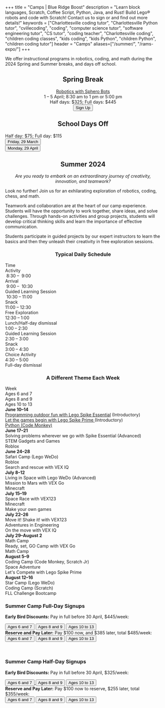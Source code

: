 +++
title = "Camps | Blue Ridge Boost"
description = "Learn block languages, Scratch, Coffee Script, Python, Java, and Rust! Build Lego&reg; robots and code with Scratch! Contact us to sign or and find out more details!"
keywords = ["Charlottesville coding tutor", "Charlottesville Python tutor", "cvillecoding", "coding", "computer science tutor", "software engineering tutor", "CS tutor", "coding teacher", "Charlottesville coding", "children coding classes", "kids coding", "kids Python", "children Python", "children coding tutor"]
header = "Camps"
aliases=["/summer/", "/rams-expo/"]
+++

<div class="container">
    <div class="row  justify-content-center">
        <div class="col">
            <div class="vstack gap-3 px-2 pb-2 text-center">  
                <div class="lightnote">
                    We offer instructional programs in robotics, coding, and math during the 2024 Spring and Summer breaks, and days off school.
                </div>
            </div>
        </div>
    </div>
    <div class="smallgap"></div>
    <div class="row  justify-content-center">
        <div class="col"><center>
            <h2>Spring Break</h2>
            <a href="/camp/sphero-bolt">Robotics with Sphero Bots</a><br>
            1 &ndash; 5 April; 8:30 am to 1 pm or 5:00 pm</br> 
            Half&nbsp;days:&nbsp;$325; Full&nbsp;days:&nbsp;$445<br> 
           <div class="buttons"><a href="https://spring-break-24.cheddarup.com"><button class="button-8s" role="button">Sign Up</button></a></div></center>
        </div>
        <div class="col">
            <h2><center>School Days Off</center></h2>
            Half&nbsp;day: $75; Full&nbsp;day: $115<br> 
            <div class="buttons"><a href="https://march-29-2024.cheddarup.com"><button class="button-8s" role="button">Friday, 29 March</button></a><br>
            <a href="https://April-29-2024.cheddarup.com"><button class="button-8s" role="button">Monday, 29 April</button></a></div>
        </div>
    </div>
</div>

<div class="container">
    <div class="row  justify-content-center">
        <div class="col">
            <h2><center>Summer 2024</center></h2>
        </div>
    </div>
    <div class="row">
        <div class="col">
        <p align="center"><em>Are you ready to embark on an extraordinary journey of creativity, innovation, and teamwork?</em> 
        </p>
<div class="container">
    <div class="row pb-1">
        <div class="col-5">
        <p></p>
                <p>
        Look no further! Join us for an exhilarating exploration of robotics, coding, chess, and math. </p>
        <p>
        Teamwork and collaboration are at the heart of our camp experience. Students will have the opportunity to work together, share ideas, and solve challenges. Through hands-on activities and group projects, students will develop critical thinking skills and learn the importance of effective communication.
        </p>
        <p>
        Students participate in guided projects by our expert instructors to learn the basics and then they unleash their creativity in free exploration sessions.
        </p>
         </div>
        <div class="col-7">
            <div class="container p-0 m-0 b-0">
                <h3 align="center">Typical Daily Schedule</h3>
                <div class="row py-1 table-header">
                    <div class="col-5 text-center">Time</div>	
                    <div class="col-7">Activity</div>
                </div>
                <div class="row py-1">
                    <div class="col-5 text-center">&nbsp;8:30 &ndash; &nbsp;9:00</div>
                    <div class="col-7">Arrival</div>
                </div>
                <div class="row py-1 table-dark-row">
                    <div class="col-5 text-center">&nbsp;9:00 &ndash; &nbsp;10:30	</div>
                    <div class="col-7 ">Guided Learning Session</div>
                </div>
                <div class="row py-1">
                    <div class="col-5 text-center">&nbsp;10:30 &ndash; 11:00 </div>
                    <div class="col-7">Snack</div>
                </div>
                <div class="row py-1 table-dark-row">
                    <div class="col-5 text-center">11:00 &ndash; 12:30</div>	
                    <div class="col-7">Free Exploration</div>
                </div>
                <div class="row py-1">
                    <div class="col-5 text-center">12:30 &ndash; 1:00</div>
                    <div class="col-7">Lunch/Half-day dismissal</div>
                </div>
                <div class="row py-1 table-dark-row">
                    <div class="col-5 text-center">1:00 &ndash; 2:30</div>	
                    <div class="col-7">Guided Learning Session</div>
                </div>
                <div class="row py-1">
                    <div class="col-5 text-center">2:30 &ndash; 3:00</div>	
                    <div class="col-7">Snack</div>
                </div>
                <div class="row py-1 table-dark-row">
                    <div class="col-5 text-center">3:00  &ndash;  4:30	</div>
                    <div class="col-7">Choice Activity</div>
                </div>
                <div class="row py-1">
                    <div class="col-5 text-center">4:30  &ndash;  5:00	</div>
                    <div class="col-7">Full-day dismissal</div>
                </div>
            </div>
        </div> <!-- inner container -->
    </div>
</div> <!-- outer container -->
<p></p>
<h3 align="center">A Different Theme Each Week</h3>
<div class="container">
    <div class="row table-header">
        <div class="col-2">Week</div>
        <div class="col-3">Ages 6 and 7</div>
        <div class="col-3">Ages 8 and 9</div>
        <div class="col-3">Ages 10 to 13</div>
    </div>
    <div class="row">
        <div class="col-2"><b>June 10&ndash;14</b></div>
        <div class="col-3"><a href="/camp/ages-6-7/lego-spike-essential-intro/">Programming outdoor fun with Lego Spike Essential</a> (Introductory)</div>
        <div class="col-3"><a href="/camp/ages-8-9/lego-spike-prime-intro/">Let the games begin with Lego Spike Prime </a>(Introductory)</div>
        <div class="col-3"><a href="/camp/ages-10-13/python-middle-school/">Python (Code Monkey)</a></div>
    </div>
    <div class="row table-dark-row">
        <div class="col-2"><b>June 17&ndash;21</b></div>
        <div class="col-3">Solving problems wherever we go with Spike Essential (Advanced) </div>
        <div class="col-3">STEM Gadgets and Games</div>
        <div class="col-3">Roblox</div>
    </div>
    <div class="row">
        <div class="col-2"><b>June 24&ndash;28</b></div>
        <div class="col-3">Safari Camp (Lego WeDo)</div>
        <div class="col-3">Roblox</div>
        <div class="col-3">Search and rescue with VEX IQ</div>
    </div>
    <div class="row table-dark-row">
        <div class="col-2"><b>July 8&ndash;12</b></div>
        <div class="col-3">Living in Space with Lego WeDo (Advanced)</div>
        <div class="col-3">Mission to Mars with VEX Go</div>
        <div class="col-3">Minecraft</div>
    </div>
    <div class="row">
        <div class="col-2"><b>July 15&ndash;19</b></div>
        <div class="col-3">Space Race with VEX123</div>
        <div class="col-3">Minecraft</div>
        <div class="col-3">Make your own games</div>
    </div>
    <div class="row table-dark-row">
        <div class="col-2"><b>July 22&ndash;26</b></div>
        <div class="col-3">Move it! Shake it! with VEX123</div>
        <div class="col-3">Adventures in Engineering</div>
        <div class="col-3">On the move with VEX IQ</div>
    </div>
    <div class="row">
        <div class="col-2"><b>July 29&ndash;August 2</b></div>
        <div class="col-3">Math Camp</div>
        <div class="col-3">Ready, set, GO Camp with VEX Go</div>
        <div class="col-3">Math Camp</div>
    </div>
    <div class="row table-dark-row">
        <div class="col-2"><b>August 5&ndash;9</b></div>
        <div class="col-3">Coding Camp (Code Monkey, Scratch Jr)</div>
        <div class="col-3">Space Adventure</div>
        <div class="col-3">Let's Compete with Lego Spike Prime</div>
    </div>
    <div class="row">
        <div class="col-2"><b>August 12&ndash;16</b></div>
        <div class="col-3">Star Camp (Lego WeDo)</div>
        <div class="col-3">Coding Camp (Scratch)</div>
        <div class="col-3">FLL Challenge Bootcamp</div>
    </div>
</div>
<p></p>
<p>
<h3>Summer Camp Full-Day Signups</h3> 

<b>Early Bird Discounts:</b> Pay in full before 30 April, $445/week:</b>
<div class="buttons"> 
<a href="https://summer-24-ages-6-to-7-full-day.cheddarup.com"><button class="button-8s" role="button">Ages 6 and 7</button></a>
<a href="https://summer-24-ages-8-to-10-full-day.cheddarup.com"><button class="button-8s" role="button">Ages 8 and 9</button></a>
<a href="https://summer-24-ages-10-to-13-full-day.cheddarup.com"><button class="button-8s" role="button">Ages 10 to 13</button></a><br>
</div>
<b>Reserve and Pay Later:</b> Pay $100 now, and $385 later, total $485/week:</b>
<div class="buttons">
<a href="https://summer-24-ages-6-and-7-full-day-deposit.cheddarup.com"><button class="button-8s" role="button">Ages 6 and 7</button></a>  <a href="https://summer-24-ages-8-and-9-full-day-deposit.cheddarup.com"><button class="button-8s" role="button">Ages 8 and 9</button></a> <a href="https://summer-24-ages-10-to-13-full-day-deposit.cheddarup.com"><button class="button-8s" role="button">Ages 10 to 13</button></a><br>
</div>
<p align="center">
<br>
</p>
<h3>Summer Camp Half-Day Signups</h3>

<B>Early Bird Discounts:</b> Pay in full before 30 April, $325/week:
<div class="buttons"> <a href="https://summer-24-ages-6-and-7-half-day.cheddarup.com"><button class="button-8s" role="button">Ages 6 and 7</button>
<a href="https://summer-24-ages-8-to-10-half-day.cheddarup.com"><button class="button-8s" role="button">Ages 8 and 9</button></a> <a href="https://summer-24-ages-10-to-13-half-day.cheddarup.com"><button class="button-8s" role="button">Ages 10 to 13</button></a>
</div>
<b>Reserve and Pay Later:</b> Pay $100 now to reserve, $255 later, total $355/week:
<div class="buttons"> 
<a href="https://summer-24-ages-6-and-7-half-day-deposit.cheddarup.com"><button class="button-8s" role="button">Ages 6 and 7</button></a>
 <a href="https://summer-24-ages-8-and-9-half-day-deposit.cheddarup.com"><button class="button-8s" role="button">Ages 8 and 9</button></a>
<a href="https://summer-24-ages-10-to-13-half-day-deposit.cheddarup.com"><button class="button-8s" role="button">Ages 10 to 13</button></a>
                </div>
            </div>
        </div>
    </div>
</div>


<!-- <div class="container">
    <div class="row  justify-content-center">
        <div class="col">
            <div class="vstack gap-3 px-2 pb-2 text-center">  
                <div class="px-2 darknote">
                    Past offerings
                </div>
                <div class="px-2">
                    <a href="/camps/winter-23/">Winter 23</a>
                </div>
                <div class="px-2">
                    <a href="/camps/coding/summer-23/">Summer 23</a>
                </div>
            </div>
        </div>
    </div>
</div>  -->